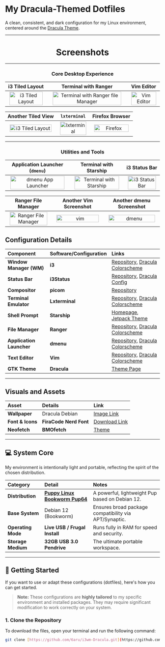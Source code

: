 # My Dracula-Themed Dotfiles 

A clean, consistent, and dark configuration for my Linux environment, centered around the [Dracula Theme](https://draculatheme.com/).

---

<div align="center">
    
# Screenshots

---

### Core Desktop Experience

| i3 Tiled Layout | Terminal with Ranger | Vim Editor |
| :---: | :---: | :---: |
| <img src="https://github.com/6aru/i3-EllenJoe/blob/main/assets/Screenshots/Screenshot-20251012T172149.png" width="95%" alt="i3 Tiled Layout"> | <img src="https://github.com/6aru/i3-EllenJoe/blob/main/assets/Screenshots/Screenshot-20251012T120806.png" width="95%" alt="Terminal with Ranger file Manager"> | <img src="https://github.com/6aru/i3-EllenJoe/blob/main/assets/Screenshots/Screenshot-20251012T120331.png" width="95%" alt="Vim Editor"> |

| Another Tiled View | `lxterminal` | Firefox Browser |
| :---: | :---: | :---: |
| <img src="https://github.com/6aru/i3-EllenJoe/blob/main/assets/Screenshots/Screenshot-20251012T115834.png" width="95%" alt="i3 Tiled Layout"> | <img src="https://github.com/6aru/i3-EllenJoe/blob/main/assets/Screenshots/Screenshot-20251012T120105.png" width="95%" alt="lxterminal"> | <img src="https://github.com/6aru/i3-EllenJoe/blob/main/assets/Screenshots/Screenshot-20251012T120206.png" width="95%" alt="Firefox"> |

---

### Utilities and Tools

| Application Launcher (`dmenu`) | Terminal with Starship | i3 Status Bar |
| :---: | :---: | :---: |
| <img src="https://github.com/6aru/i3-EllenJoe/blob/main/assets/Screenshots/Screenshot-20251012T120458.png" width="95%" alt="dmenu App Launcher"> | <img src="https://github.com/6aru/i3-EllenJoe/blob/main/assets/Screenshots/Screenshot-20251012T120531.png" width="95%" alt="Terminal with Starship"> | <img src="https://github.com/6aru/i3-EllenJoe/blob/main/assets/Screenshots/Screenshot-20251012T115759.png" width="95%" alt="i3 Status Bar"> |

| Ranger File Manager | Another Vim Screenshot | Another dmenu Screenshot |
| :---: | :---: | :---: |
| <img src="https://github.com/6aru/i3-EllenJoe/blob/main/assets/Screenshots/Screenshot-20251012T120305.png" width="95%" alt="Ranger File Manager"> | <img src="https://github.com/6aru/i3-EllenJoe/blob/main/assets/Screenshots/Screenshot-20251012T120710.png" width="95%" alt="vim"> | <img src="https://github.com/6aru/i3-EllenJoe/blob/main/assets/Screenshots/Screenshot-20251012T115955.png" width="95%" alt="dmenu"> |
</div>

## Configuration Details

| Component | Software/Configuration | Links |
| :--- | :--- | :--- |
| **Window Manager (WM)** | **i3** | [Repository](https://github.com/i3/i3), [Dracula Colorscheme](https://github.com/dracula/i3) |
| **Status Bar** | **i3Status** | [Repository](https://github.com/i3/i3status), [Dracula Config](https://github.com/dracula/i3/tree/master/.config/i3status) |
| **Compositor** | **picom** | [Repository](https://github.com/yshui/picom) |
| **Terminal Emulator** | **Lxterminal** | [Repository](https://github.com/lxde/lxterminal), [Dracula Colorscheme](https://github.com/dracula/lxterminal) |
| **Shell Prompt** | **Starship** | [Homepage](https://starship.rs/), [Jetpack Theme](https://starship.rs/presets/jetpack) |
| **File Manager** | **Ranger** | [Repository](https://github.com/ranger/ranger), [Dracula Colorscheme](https://draculatheme.com/ranger) |
| **Application Launcher** | **dmenu** | [Repository](https://github.com/stilvoid/dmenu), [Dracula Colorscheme](https://github.com/dracula/dmenu) |
| **Text Editor** | **Vim** | [Repository](https://github.com/vim/vim), [Dracula Colorscheme](https://draculatheme.com/vim) |
| **GTK Theme** | **Dracula** | [Theme Page](https://draculatheme.com/gtk) |

---

## Visuals and Assets

| Asset | Details | Link |
| :--- | :--- | :--- |
| **Wallpaper** | Dracula Debian | [Image Link](https://github.com/dracula/wallpaper/blob/master/first-collection/debian.png) |
| **Font & Icons** | **FiraCode Nerd Font** | [Download Link](https://github.com/ryanoasis/nerd-fonts/releases/download/v3.4.0/FiraCode.zip) |
| **Neofetch** | **BMOfetch** | [Theme](https://github.com/Chick2D/neofetch-themes?tab=readme-ov-file) |

---

## 💻 System Core

My environment is intentionally light and portable, reflecting the spirit of the chosen distribution.

| Category | Detail | Notes |
| :--- | :--- | :--- |
| **Distribution** | [**Puppy Linux Bookworm Pup64**](https://bwpup.puppylinux.com/) | A powerful, lightweight Pup based on Debian 12. |
| **Base System** | Debian 12 (Bookworm) | Ensures broad package compatibility via APT/Synaptic. |
| **Operating Mode** | **Live USB / Frugal Install** | Runs fully in RAM for speed and security. |
| **Storage Medium** | **32GB USB 3.0 Pendrive** | The ultimate portable workspace. |

---


## 🚀 Getting Started

If you want to use or adapt these configurations (dotfiles), here's how you can get started.

> **Note:** These configurations are **highly tailored** to my specific environment and installed packages. They may require significant modification to work correctly on your system.

### 1. Clone the Repository

To download the files, open your terminal and run the following command:

```bash
git clone [https://github.com/6aru/i3wm-Dracula.git](https://github.com/6aru/i3wm-Dracula.git)
